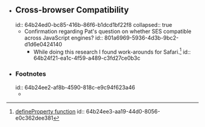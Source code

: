 - ## Cross-browser Compatibility
  id:: 64b24ed0-bc85-416b-86f6-b1dcd1bf22f8
  collapsed:: true
	- Confirmation regarding Pat's question on whether SES compatible across JavaScript engines?
	  id:: 801a6969-5936-4d3b-9bc2-d1d6e0424140
		- While doing this research I found work-arounds for Safari.[^1]
		  id:: 64b24f21-ea1c-4f59-a489-c3fd27ce0b3c
- ### Footnotes
  id:: 64b24ee2-af8b-4590-818c-e9c94f623a46
	- [^1]: [defineProperty function](https://github.com/endojs/endo/blob/master/packages/ses/src/commons.js#L92-L111)
	  id:: 64b24ee3-aa19-44d0-8056-e0c362dee381